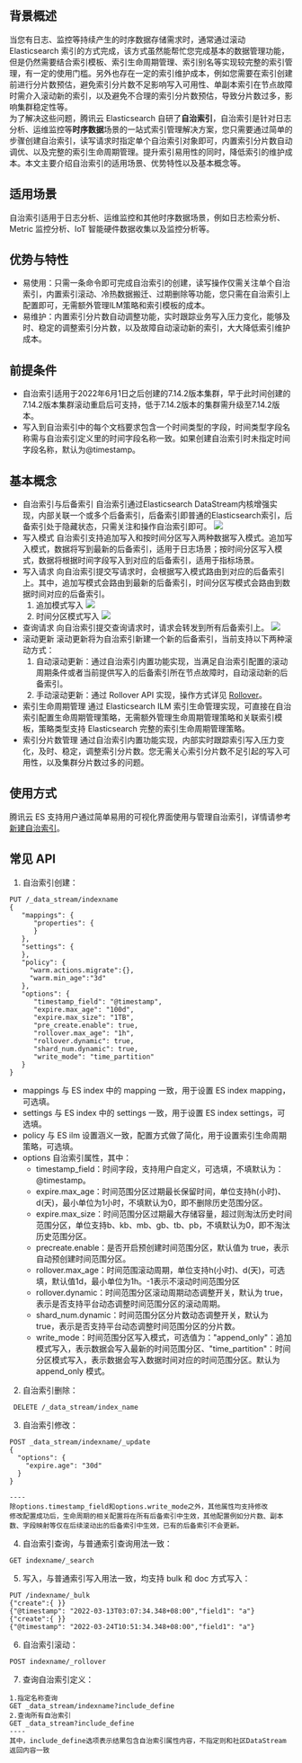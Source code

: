 ## 背景概述
当您有日志、监控等持续产生的时序数据存储需求时，通常通过滚动 Elasticsearch 索引的方式完成，该方式虽然能帮忙您完成基本的数据管理功能，但是仍然需要结合索引模板、索引生命周期管理、索引别名等实现较完整的索引管理，有一定的使用门槛。另外也存在一定的索引维护成本，例如您需要在索引创建前进行分片数预估，避免索引分片数不足影响写入可用性、单副本索引在节点故障时需介入滚动新的索引，以及避免不合理的索引分片数预估，导致分片数过多，影响集群稳定性等。  
为了解决这些问题，腾讯云 Elasticsearch 自研了**自治索引**，自治索引是针对日志分析、运维监控等**时序数据**场景的一站式索引管理解决方案，您只需要通过简单的步骤创建自治索引，读写请求时指定单个自治索引对象即可，内置索引分片数自动调优、以及完整的索引生命周期管理。提升索引易用性的同时，降低索引的维护成本。本文主要介绍自治索引的适用场景、优势特性以及基本概念等。

## 适用场景
自治索引适用于日志分析、运维监控和其他时序数据场景，例如日志检索分析、Metric 监控分析、IoT 智能硬件数据收集以及监控分析等。
## 优势与特性
- 易使用：只需一条命令即可完成自治索引的创建，读写操作仅需关注单个自治索引，内置索引滚动、冷热数据搬迁、过期删除等功能，您只需在自治索引上配置即可，无需额外管理ILM策略和索引模板的成本。
- 易维护：内置索引分片数自动调整功能，实时跟踪业务写入压力变化，能够及时、稳定的调整索引分片数，以及故障自动滚动新的索引，大大降低索引维护成本。

## 前提条件
- 自治索引适用于2022年6月1日之后创建的7.14.2版本集群，早于此时间创建的7.14.2版本集群滚动重启后可支持，低于7.14.2版本的集群需升级至7.14.2版本。
- 写入到自治索引中的每个文档要求包含一个时间类型的字段，时间类型字段名称需与自治索引定义里的时间字段名称一致。如果创建自治索引时未指定时间字段名称，默认为@timestamp。

## 基本概念
- 自治索引与后备索引
自治索引通过Elasticsearch DataStream内核增强实现，内部关联一个或多个后备索引，后备索引即普通的Elasticsearch索引，后备索引处于隐藏状态，只需关注和操作自治索引即可。
![](https://qcloudimg.tencent-cloud.cn/raw/5a3959563d7b79a85b89d2c15e53378a.jpg)
- 写入模式
自治索引支持追加写入和按时间分区写入两种数据写入模式。追加写入模式，数据将写到最新的后备索引，适用于日志场景；按时间分区写入模式，数据将根据时间字段写入到对应的后备索引，适用于指标场景。
- 写入请求
向自治索引提交写请求时，会根据写入模式路由到对应的后备索引上。其中，追加写模式会路由到最新的后备索引，时间分区写模式会路由到数据时间对应的后备索引。
	1. 追加模式写入
![](https://qcloudimg.tencent-cloud.cn/raw/3b3f1625dfcba7f50d2b90a93bdf323b.jpg)
	2. 时间分区模式写入
![](https://qcloudimg.tencent-cloud.cn/raw/497702af1ff472e3b0c0d86f8751c8a0.jpg)
- 查询请求
向自治索引提交查询请求时，请求会转发到所有后备索引上。
![](https://qcloudimg.tencent-cloud.cn/raw/8413c460529d077fa3d2e129ded41fce.jpg)
- 滚动更新
滚动更新将为自治索引新建一个新的后备索引，当前支持以下两种滚动方式：
	1. 自动滚动更新：通过自治索引内置功能实现，当满足自治索引配置的滚动周期条件或者当前提供写入的后备索引所在节点故障时，自动滚动新的后备索引。
	2. 手动滚动更新：通过 Rollover API 实现，操作方式详见 [Rollover](https://www.elastic.co/guide/en/elasticsearch/reference/current/indices-rollover-index.html)。
- 索引生命周期管理
通过 Elasticsearch ILM 索引生命管理实现，可直接在自治索引配置生命周期管理策略，无需额外管理生命周期管理策略和关联索引模板，策略类型支持 Elasticsearch 完整的索引生命周期管理策略。
- 索引分片数管理
通过自治索引内置功能实现，内部实时跟踪索引写入压力变化，及时、稳定，调整索引分片数。您无需关心索引分片数不足引起的写入可用性，以及集群分片数过多的问题。

## 使用方式
腾讯云 ES 支持用户通过简单易用的可视化界面使用与管理自治索引，详情请参考 [新建自治索引]( https://intl.cloud.tencent.com/document/product/845/47695)。

## 常见 API
1. 自治索引创建：
```
PUT /_data_stream/indexname
{
   "mappings": {
      "properties": {
      }
   },
   "settings": {
   },
   "policy": {
     "warm.actions.migrate":{},
     "warm.min_age":"3d"
   },
   "options": {
      "timestamp_field": "@timestamp",
      "expire.max_age": "100d",
      "expire.max_size": "1TB",
      "pre_create.enable": true,
      "rollover.max_age": "1h",
      "rollover.dynamic": true,
      "shard_num.dynamic": true,
      "write_mode": "time_partition"
   }
}
```

  - mappings
 与 ES index 中的 mapping 一致，用于设置 ES index mapping，可选填。
  - settings
与 ES index 中的 settings 一致，用于设置 ES index settings，可选填。
  - policy
与 ES ilm 设置涵义一致，配置方式做了简化，用于设置索引生命周期策略，可选填。
  - options
自治索引属性，其中：
	- timestamp_field：时间字段，支持用户自定义，可选填，不填默认为：@timestamp。
	- expire.max_age：时间范围分区过期最长保留时间，单位支持h(小时)、d(天)，最小单位为1小时，不填默认为0，即不删除历史范围分区。
	- expire.max_size：时间范围分区过期最大存储容量，超过则淘汰历史时间范围分区，单位支持b、kb、mb、gb、tb、pb，不填默认为0，即不淘汰历史范围分区。
	- precreate.enable：是否开启预创建时间范围分区，默认值为 true，表示自动预创建时间范围分区。
	- rollover.max_age：时间范围滚动周期，单位支持h(小时)、d(天)，可选填，默认值1d，最小单位为1h。-1表示不滚动时间范围分区
	- rollover.dynamic：时间范围分区滚动周期动态调整开关，默认为 true，表示是否支持平台动态调整时间范围分区的滚动周期。
	- shard_num.dynamic：时间范围分区分片数动态调整开关，默认为 true，表示是否支持平台动态调整时间范围分区的分片数。
	- write_mode：时间范围分区写入模式，可选值为："append_only"：追加模式写入，表示数据会写入最新的时间范围分区、"time_partition"：时间分区模式写入，表示数据会写入数据时间对应的时间范围分区。默认为 append_only 模式。   

2. 自治索引删除：
```
 DELETE /_data_stream/index_name
```

3. 自治索引修改：
```
POST _data_stream/indexname/_update
{
  "options": {
    "expire.age": "30d"
  }
}

----
除options.timestamp_field和options.write_mode之外，其他属性均支持修改
修改配置成功后，生命周期的相关配置将在所有后备索引中生效，其他配置例如分片数、副本数、字段映射等仅在后续滚动出的后备索引中生效，已有的后备索引不会更新。
```

4. 自治索引查询，与普通索引查询用法一致：
```
GET indexname/_search
```

5. 写入，与普通索引写入用法一致，均支持 bulk 和 doc 方式写入：
```
PUT /indexname/_bulk
{"create":{ }}
{"@timestamp": "2022-03-13T03:07:34.348+08:00","field1": "a"}
{"create":{ }}
{"@timestamp": "2022-03-24T10:51:34.348+08:00","field1": "a"}
```
6. 自治索引滚动：
```
POST indexname/_rollover
```
7. 查询自治索引定义：
```
1.指定名称查询
GET _data_stream/indexname?include_define
2.查询所有自治索引
GET _data_stream?include_define
----
其中，include_define选项表示结果包含自治索引属性内容，不指定则和社区DataStream返回内容一致
```
